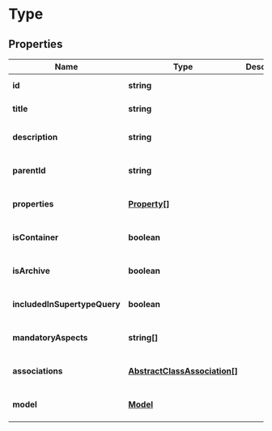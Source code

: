 # Type

## Properties
Name | Type | Description | Notes
------------ | ------------- | ------------- | -------------
**id** | **string** |  | [default to null]
**title** | **string** |  | [default to null]
**description** | **string** |  | [optional] [default to null]
**parentId** | **string** |  | [optional] [default to null]
**properties** | [**Property[]**](../../content-rest-api/docs/Property.md) |  | [optional] [default to null]
**isContainer** | **boolean** |  | [optional] [default to null]
**isArchive** | **boolean** |  | [optional] [default to null]
**includedInSupertypeQuery** | **boolean** |  | [optional] [default to null]
**mandatoryAspects** | **string[]** |  | [optional] [default to null]
**associations** | [**AbstractClassAssociation[]**](AbstractClassAssociation.md) |  | [optional] [default to null]
**model** | [**Model**](Model.md) |  | [optional] [default to null]

